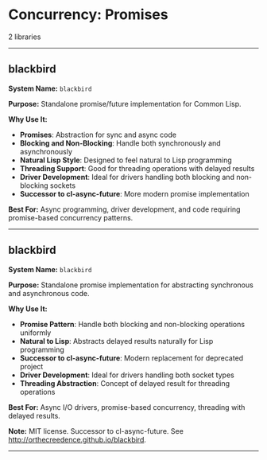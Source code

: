 # Concurrency: Promises

2 libraries

---

## blackbird

**System Name:** `blackbird`

**Purpose:** Standalone promise/future implementation for Common Lisp.

**Why Use It:**
- **Promises**: Abstraction for sync and async code
- **Blocking and Non-Blocking**: Handle both synchronously and asynchronously
- **Natural Lisp Style**: Designed to feel natural to Lisp programming
- **Threading Support**: Good for threading operations with delayed results
- **Driver Development**: Ideal for drivers handling both blocking and non-blocking sockets
- **Successor to cl-async-future**: More modern promise implementation

**Best For:** Async programming, driver development, and code requiring promise-based concurrency patterns.

---


## blackbird

**System Name:** `blackbird`

**Purpose:** Standalone promise implementation for abstracting synchronous and asynchronous code.

**Why Use It:**
- **Promise Pattern**: Handle both blocking and non-blocking operations uniformly
- **Natural to Lisp**: Abstracts delayed results naturally for Lisp programming
- **Successor to cl-async-future**: Modern replacement for deprecated project
- **Driver Development**: Ideal for drivers handling both socket types
- **Threading Abstraction**: Concept of delayed result for threading operations

**Best For:** Async I/O drivers, promise-based concurrency, threading with delayed results.

**Note:** MIT license. Successor to cl-async-future. See http://orthecreedence.github.io/blackbird.

---



